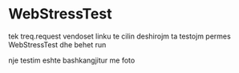 # WebStressTest

tek treq.request vendoset linku te cilin deshirojm ta testojm permes WebStressTest 
dhe behet run 


nje testim eshte bashkangjitur me foto
